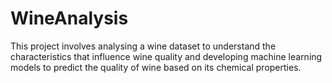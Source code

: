 # WineAnalysis
This project involves analysing a wine dataset to understand the characteristics that influence wine quality and developing machine learning models to predict the quality of wine based on its chemical properties.
